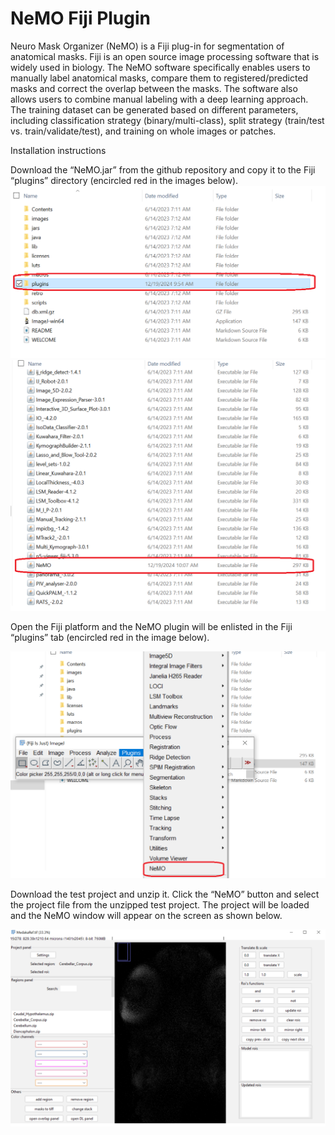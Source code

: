 # NeMO Fiji Plugin

Neuro Mask Organizer (NeMO) is a Fiji plug-in for segmentation of anatomical masks. Fiji is an open source image processing software that is widely used in biology. The NeMO software specifically enables users to manually label anatomical masks, compare them to registered/predicted masks and correct the overlap between the masks. The software also allows users to combine manual labeling with a deep learning approach. The training dataset can be generated based on different parameters, including classification strategy (binary/multi-class), split strategy (train/test vs. train/validate/test), and training on whole images or patches. 

Installation instructions

Download the “NeMO.jar” from the github repository and copy it to the Fiji “plugins” directory (encircled red in the images below).
<img src="images/NeMO1.png"/>
<img src="images/NeMO2.png"/>

Open the Fiji platform and the NeMO plugin will be enlisted in the Fiji “plugins” tab (encircled red in the image below). 

<img src="images/NeMO3.png"/>

Download the test project and unzip it. Click the “NeMO” button and select the project file from the unzipped test project. The project will be loaded and the NeMO window will appear on the screen as shown below.

<img src="images/NeMO4.png"/>
